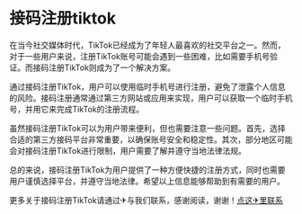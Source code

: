 # 接码注册tiktok 

在当今社交媒体时代，TikTok已经成为了年轻人最喜欢的社交平台之一。然而，对于一些用户来说，注册TikTok账号可能会遇到一些困难，比如需要手机号验证。而接码注册TikTok则成为了一个解决方案。

通过接码注册TikTok，用户可以使用临时手机号进行注册，避免了泄露个人信息的风险。接码注册通常通过第三方网站或应用来实现，用户可以获取一个临时手机号，并用它来完成TikTok的注册流程。

虽然接码注册TikTok可以为用户带来便利，但也需要注意一些问题。首先，选择合适的第三方接码平台非常重要，以确保账号安全和稳定性。其次，部分地区可能会对接码注册TikTok进行限制，用户需要了解并遵守当地法律法规。

总的来说，接码注册TikTok为用户提供了一种方便快捷的注册方式，同时也需要用户谨慎选择平台，并遵守当地法律。希望以上信息能够帮助到有需要的用户。

更多关于接码注册TikTok请通过✈与我们联系，感谢阅读，谢谢！[点这✈里联系](https://b.k02.cc)
